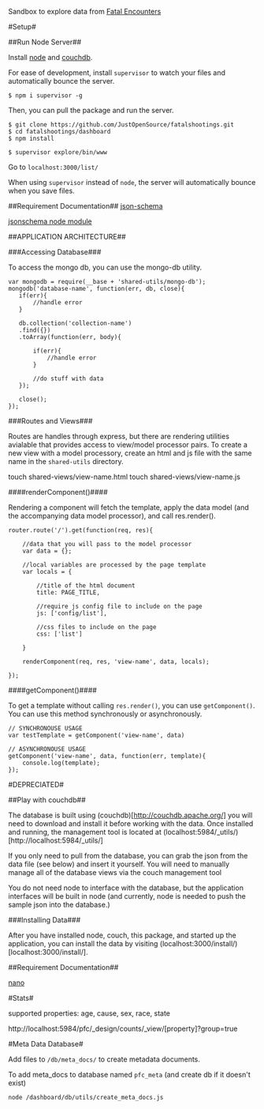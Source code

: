 Sandbox to explore data from [Fatal Encounters](fatalencounters.org)

#Setup#

##Run Node Server##

Install [node](http://nodejs.org/) and [couchdb](http://couchdb.apache.org/).  

For ease of development, install `supervisor` to watch your files and automatically bounce the server.

	$ npm i supervisor -g

Then, you can pull the package and run the server.

	$ git clone https://github.com/JustOpenSource/fatalshootings.git
	$ cd fatalshootings/dashboard
	$ npm install

	$ supervisor explore/bin/www

Go to `localhost:3000/list/`
	
When using `supervisor` instead of `node`, the server will automatically bounce when you save files.

##Requirement Documentation##
[json-schema](http://json-schema.org/)

[jsonschema node module](https://www.npmjs.com/package/jsonschema)


##APPLICATION ARCHITECTURE##

###Accessing Database###

To access the mongo db, you can use the mongo-db utility.
 
 ```
var mongodb = require(__base + 'shared-utils/mongo-db');
mongodb('database-name', function(err, db, close){
	if(err){
		//handle error
	}
	
	db.collection('collection-name')
	.find({})
	.toArray(function(err, body){
	 
		if(err){
		 	//handle error
		}
	
		//do stuff with data
	});
	
	close();
});
```

###Routes and Views###

Routes are handles through express, but there are rendering utilities avialable that provides access to view/model processor pairs.  To create a new view with a model processory, create an html and js file with the same name in the `shared-utils` directory.

 touch shared-views/view-name.html
 touch shared-views/view-name.js

 
####renderComponent()####

Rendering a component will fetch the template, apply the data model (and the accompanying data model processor), and call res.render().

```
router.route('/').get(function(req, res){

	//data that you will pass to the model processor
	var data = {};
	
	//local variables are processed by the page template
	var locals = {
	
		//title of the html document
		title: PAGE_TITLE,
		
		//require js config file to include on the page
		js: ['config/list'],
		
		//css files to include on the page
		css: ['list']
	
	}
	
	renderComponent(req, res, 'view-name', data, locals);

});
```

####getComponent()####

To get a template without calling `res.render()`, you can use `getComponent()`. You can use this method synchronously or asynchronously.

```
// SYNCHRONOUSE USAGE
var testTemplate = getComponent('view-name', data)

// ASYNCHRONOUSE USAGE
getComponent('view-name', data, function(err, template){
	console.log(template);
});
```

#DEPRECIATED#

##Play with couchdb##

The database is built using (couchdb)[http://couchdb.apache.org/] you will need to download and install it before working with the data. Once installed and running, the management tool is located at (localhost:5984/_utils/)[http://localhost:5984/_utils/]

If you only need to pull from the database, you can grab the json from the data file (see below) and insert it yourself. You will need to manually manage all of the database views via the couch management tool

You do not need node to interface with the database, but the application interfaces will be built in node (and currently, node is needed to push the sample json into the database.)  

###Installing Data###

After you have installed node, couch, this package, and started up the application, you can install the data by visiting (localhost:3000/install/)[localhost:3000/install/].

##Requirement Documentation##

[nano](https://github.com/dscape/nano)

#Stats#

supported properties: age, cause, sex, race, state

http://localhost:5984/pfc/_design/counts/_view/[property]?group=true

#Meta Data Database#

Add files to `/db/meta_docs/` to create metadata documents.  

To add meta_docs to database named `pfc_meta` (and create db if it doesn't exist)

	node /dashboard/db/utils/create_meta_docs.js
 
